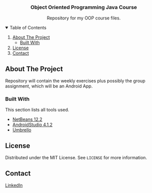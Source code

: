 <!--
*** Thanks for checking out the Best-README-Template. If you have a suggestion
*** that would make this better, please fork the repo and create a pull request
*** or simply open an issue with the tag "enhancement".
*** Thanks again! Now go create something AMAZING! :D
-->



<!-- PROJECT SHIELDS -->
<!--
*** I'm using markdown "reference style" links for readability.
*** Reference links are enclosed in brackets [ ] instead of parentheses ( ).
*** See the bottom of this document for the declaration of the reference variables
*** for contributors-url, forks-url, etc. This is an optional, concise syntax you may use.
*** https://www.markdownguide.org/basic-syntax/#reference-style-links
-->


<!-- PROJECT LOGO -->
<br />
<p align="center">
  </a>

  <h3 align="center">Object Oriented Programming Java Course</h3>

  <p align="center">
    Repository for my OOP course files.
  </p>
</p>



<!-- TABLE OF CONTENTS -->
<details open="open">
  <summary>Table of Contents</summary>
  <ol>
    <li>
      <a href="#about-the-project">About The Project</a>
      <ul>
        <li><a href="#built-with">Built With</a></li>
      </ul>
    </li>
    <li><a href="#license">License</a></li>
    <li><a href="#contact">Contact</a></li>
  </ol>
</details>



<!-- ABOUT THE PROJECT -->
## About The Project

Repository will contain the weekly exercises plus possibly the group assignment, which will be an Android App.

### Built With

This section lists all tools used.
* [NetBeans 12.2](https://netbeans.apache.org/)
* [AndroidStudio 4.1.2](https://developer.android.com/studio)
* [Umbrello](https://umbrello.kde.org/)

<!-- LICENSE -->
## License

Distributed under the MIT License. See `LICENSE` for more information.



<!-- CONTACT -->
## Contact

[LinkedIn](https://www.linkedin.com/in/ainosolin/)
